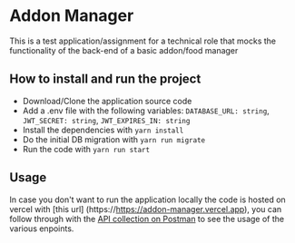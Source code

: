# Addon Manager
This is a test application/assignment for a technical role that mocks the functionality of the back-end of a basic addon/food manager

## How to install and run the project
* Download/Clone the application source code
* Add a .env file with the following variables: ``DATABASE_URL: string``, ``JWT_SECRET: string``, ``JWT_EXPIRES_IN: string``
* Install the dependencies with ``yarn install``
* Do the initial DB migration with ``yarn run migrate``
* Run the code with ``yarn run start``

## Usage
In case you don't want to run the application locally the code is hosted on vercel with [this url] (https://https://addon-manager.vercel.app), you can follow through with the [API collection on Postman](https://documenter.getpostman.com/view/17243864/2s8Z75SpYp) to see the usage of the various enpoints.